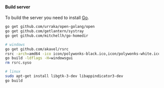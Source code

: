 #### Build server

To build the server you need to install [Go](https://golang.org/).

```bash
go get github.com/urraka/open-golang/open
go get github.com/getlantern/systray
go get github.com/mitchellh/go-homedir

# windows
go get github.com/akavel/rsrc
rsrc -arch=amd64 -ico icon/polywonks-black.ico,icon/polywonks-white.ico
go build -ldflags -H=windowsgui
rm rsrc.syso

# linux
sudo apt-get install libgtk-3-dev libappindicator3-dev
go build
```
